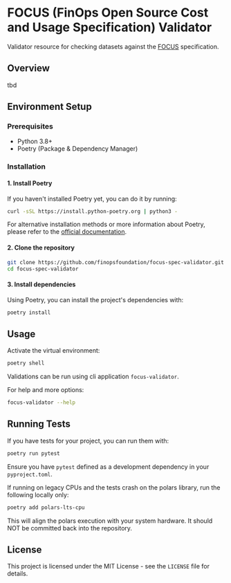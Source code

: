 # FOCUS (FinOps Open Source Cost and Usage Specification) Validator

Validator resource for checking datasets against the [FOCUS](https://focus.finops.org) specification.

## Overview

tbd

## Environment Setup

### Prerequisites

- Python 3.8+
- Poetry (Package & Dependency Manager)

### Installation

#### 1. Install Poetry

If you haven't installed Poetry yet, you can do it by running:

```bash
curl -sSL https://install.python-poetry.org | python3 -
```

For alternative installation methods or more information about Poetry, please refer to
the [official documentation](https://python-poetry.org/docs/).

#### 2. Clone the repository

```bash
git clone https://github.com/finopsfoundation/focus-spec-validator.git
cd focus-spec-validator
```

#### 3. Install dependencies

Using Poetry, you can install the project's dependencies with:

```bash
poetry install
```

## Usage

Activate the virtual environment:

```bash
poetry shell
```

Validations can be run using cli application `focus-validator`.

For help and more options:

```bash
focus-validator --help
```

## Running Tests

If you have tests for your project, you can run them with:

```bash
poetry run pytest
```

Ensure you have `pytest` defined as a development dependency in your `pyproject.toml`.

If running on legacy CPUs and the tests crash on the polars library, run the following locally only:

```bash
poetry add polars-lts-cpu
```

This will align the polars execution with your system hardware. It should NOT be committed back into the repository.

## License

This project is licensed under the MIT License - see the `LICENSE` file for details.
